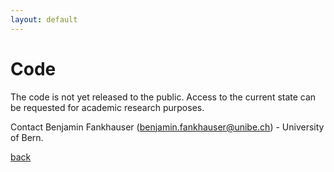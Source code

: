 ```yaml
---
layout: default
---
```


# Code

The code is not yet released to the public. Access to the current state can be requested for academic research purposes.

Contact Benjamin Fankhauser ([benjamin.fankhauser@unibe.ch](mailto:benjamin.fankhauser@unibe.ch)) - University of Bern.

[back](./)


